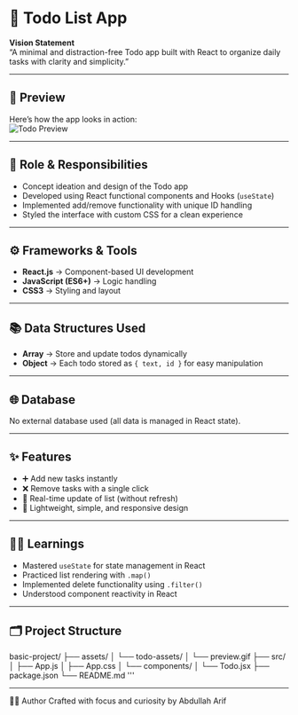 # 📝 Todo List App

**Vision Statement**  
“A minimal and distraction-free Todo app built with React to organize daily tasks with clarity and simplicity.”

---

## 🎥 Preview
Here’s how the app looks in action:  
![Todo Preview](assets/todo-assets/preview.gif)

---

## 🎯 Role & Responsibilities
- Concept ideation and design of the Todo app  
- Developed using React functional components and Hooks (`useState`)  
- Implemented add/remove functionality with unique ID handling  
- Styled the interface with custom CSS for a clean experience  

---

## ⚙️ Frameworks & Tools
- **React.js** → Component-based UI development  
- **JavaScript (ES6+)** → Logic handling  
- **CSS3** → Styling and layout  

---

## 📚 Data Structures Used
- **Array** → Store and update todos dynamically  
- **Object** → Each todo stored as `{ text, id }` for easy manipulation  

---

## 🌐 Database
No external database used (all data is managed in React state).  

---

## ✨ Features
- ➕ Add new tasks instantly  
- ❌ Remove tasks with a single click  
- 🔄 Real-time update of list (without refresh)  
- 🎨 Lightweight, simple, and responsive design  

---

## 🧑‍🎓 Learnings
- Mastered `useState` for state management in React  
- Practiced list rendering with `.map()`  
- Implemented delete functionality using `.filter()`  
- Understood component reactivity in React  

---

## 🗂️ Project Structure
basic-project/
├── assets/
│   └── todo-assets/
│       └── preview.gif
├── src/
│   ├── App.js
│   ├── App.css
│   └── components/
│       └── Todo.jsx
├── package.json
└── README.md
\'\'\'

---

👨‍💻 Author
Crafted with focus and curiosity by Abdullah Arif